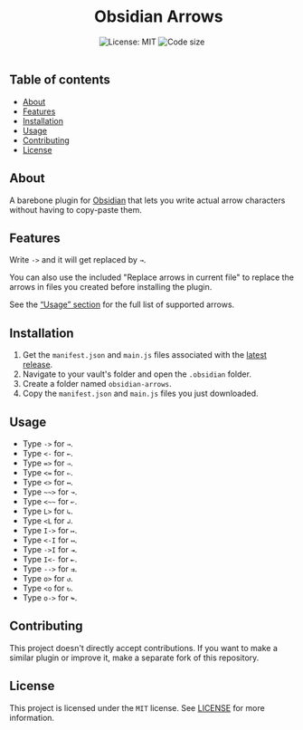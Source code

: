 <!-- Thanks to shd101wy, it's possible to make h1 and h2 without the line under it; see https://github.com/shd101wyy/markdown-preview-enhanced/issues/185#issuecomment-1373553815 -->

<div id="user-content-toc" align="center">
  <div>
    <ul>
    <summary style="list-style: none;">
      <h1>Obsidian Arrows</h1>
    </summary>
    </ul>
  </div>
  <div>
    <div>
      <img src="https://img.shields.io/badge/License-MIT-d64f00" alt="License: MIT">
      <img src="https://img.shields.io/github/languages/code-size/xefyrdev/obsidian-arrows" alt="Code size">
    </div>
  </div>
</div>

<br>

## Table of contents

<!-- To generate a table of content, you may use a tool like https://derlin.github.io/bitdowntoc/. This is only a placeholder. -->

<!-- TOC start (generated with https://github.com/derlin/bitdowntoc) -->

- [About](#about)
- [Features](#features)
- [Installation](#installation)
- [Usage](#usage)
- [Contributing](#contributing)
- [License](#license)

<!-- TOC end -->

## About

A barebone plugin for [Obsidian](https://obsidian.md/) that lets you write actual arrow characters without having to copy-paste them.

## Features

Write `->` and it will get replaced by `→`.

You can also use the included "Replace arrows in current file" to replace the arrows in files you created before installing the plugin.

See the [“Usage” section](#usage) for the full list of supported arrows.

## Installation

1. Get the `manifest.json` and `main.js` files associated with the [latest release](https://github.com/xefyrdev/obsidian-arrows/releases).
2. Navigate to your vault's folder and open the `.obsidian` folder.
3. Create a folder named `obsidian-arrows`.
4. Copy the `manifest.json` and `main.js` files you just downloaded.

## Usage

- Type `->` for `→`.
- Type `<-` for `←`.
- Type `=>` for `⇒`.
- Type `<=` for `⇐`.
- Type `<>` for `↔`.
- Type `~~>` for `↝`.
- Type `<~~` for `↜`.
- Type `L>` for `↳`.
- Type `<L` for `↲`.
- Type `I->` for `↦`.
- Type `<-I` for `↤`.
- Type `->I` for `⇥`.
- Type `I<-` for `⇤`.
- Type `-->` for `⇉`.
- Type `o>` for `↺`.
- Type `<o` for `↻`.
- Type `o->` for `↬`.

## Contributing

This project doesn't directly accept contributions. If you want to make a similar plugin or improve it, make a separate fork of this repository.

## License

This project is licensed under the `MIT` license. See [LICENSE](LICENSE) for more information.